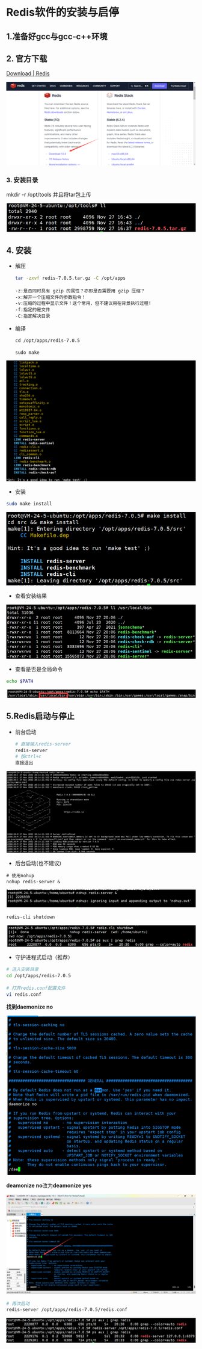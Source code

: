 # Redis软件的安装与启停

## 1.准备好gcc与gcc-c++环境

## 2. 官方下载

[Download | Redis](https://redis.io/download/)

![image-20221127164953207](https://raw.githubusercontent.com/bigshcool/myPic/main/image-20221127164953207.png)

### 3. 安装目录

mkdir  -r /opt/tools 并且将tar包上传

![image-20221127165304457](https://raw.githubusercontent.com/bigshcool/myPic/main/image-20221127165304457.png)

## 4. 安装

- 解压

  ```sh
  tar -zxvf redis-7.0.5.tar.gz -C /opt/apps
  
  -z:是否同时具有 gzip 的属性？亦即是否需要用 gzip 压缩？
  -x:解开一个压缩文件的参数指令！
  -v:压缩的过程中显示文件！这个常用，但不建议用在背景执行过程!
  -f:指定的是文件
  -C:指定解决目录
  ```


- 编译

  ```
  cd /opt/apps/redis-7.0.5
  
  sudo make
  ```

![image-20221127200621913](https://raw.githubusercontent.com/bigshcool/myPic/main/image-20221127200621913.png)

- 安装

```sh
sudo make install
```

![image-20221127200704071](https://raw.githubusercontent.com/bigshcool/myPic/main/image-20221127200704071.png)

- 查看安装结果

![image-20221127201105104](https://raw.githubusercontent.com/bigshcool/myPic/main/image-20221127201105104.png)

- 查看是否是全局命令

```sh
echo $PATH
```

![image-20221127201233142](https://raw.githubusercontent.com/bigshcool/myPic/main/image-20221127201233142.png)

## 5.Redis启动与停止

- 前台启动

  ```sh
  # 直接输入redis-server
  redis-server
  # 按ctrl+c
  直接退出
  ```

![image-20221127201452083](https://raw.githubusercontent.com/bigshcool/myPic/main/image-20221127201452083.png)

- 后台启动(也不建议)

```
# 使用nohup
nohup redis-server &
```

![image-20221127201938711](https://raw.githubusercontent.com/bigshcool/myPic/main/image-20221127201938711.png)

```sh
redis-cli shutdown
```

![image-20221127203059438](https://raw.githubusercontent.com/bigshcool/myPic/main/image-20221127203059438.png)

- 守护进程式启动（推荐）

```sh
# 进入安装目录
cd /opt/apps/redis-7.0.5

# 打开redis.conf配置文件
vi redis.conf
```

**找到daemonize no**

![image-20221127202524904](https://raw.githubusercontent.com/bigshcool/myPic/main/image-20221127202524904.png)

**deamonize no**改为**deamonize yes**

![image-20221127202806143](https://raw.githubusercontent.com/bigshcool/myPic/main/image-20221127202806143.png)

```sh
# 再次启动
redis-server /opt/apps/redis-7.0.5/redis.conf
```

![image-20221127203315028](https://raw.githubusercontent.com/bigshcool/myPic/main/image-20221127203315028.png)
